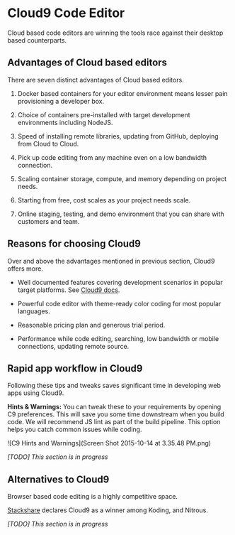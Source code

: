 # Cloud9 Code Editor

Cloud based code editors are winning the tools race against their desktop based counterparts. 

## Advantages of Cloud based editors

There are seven distinct advantages of Cloud based editors.

1. Docker based containers for your editor environment means lesser pain provisioning a developer box.

2. Choice of containers pre-installed with target development environments including NodeJS.

3. Speed of installing remote libraries, updating from GitHub, deploying from Cloud to Cloud.

4. Pick up code editing from any machine even on a low bandwidth connection.

5. Scaling container storage, compute, and memory depending on project needs.

6. Starting from free, cost scales as your project needs scale.

7. Online staging, testing, and demo environment that you can share with customers and team.

## Reasons for choosing Cloud9

Over and above the advantages mentioned in previous section, Cloud9 offers more.

- Well documented features covering development scenarios in popular target platforms. See [Cloud9 docs](https://docs.c9.io/docs/). 

- Powerful code editor with theme-ready color coding for most popular languages.

- Reasonable pricing plan and generous trial period.

- Performance while code editing, searching, low bandwidth or mobile connections, updating remote source.

## Rapid app workflow in Cloud9

Following these tips and tweaks saves significant time in developing web apps using Cloud9.

**Hints & Warnings:** You can tweak these to your requirements by opening C9 preferences. This will save you some time downstream when you build code. We will recommend JS lint as part of the build pipeline. This option helps you catch common issues while coding.

![C9 Hints and Warnings](Screen Shot 2015-10-14 at 3.35.48 PM.png)

*[TODO] This section is in progress*
 
## Alternatives to Cloud9

Browser based code editing is a highly competitive space.

[Stackshare](http://stackshare.io/stackups/cloud9-ide-vs-nitrous-io-vs-koding) declares Cloud9 as a winner among Koding, and Nitrous.

*[TODO] This section is in progress*
